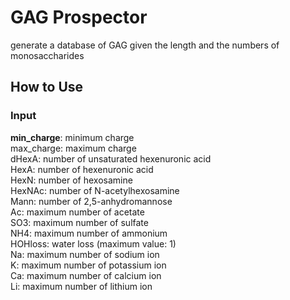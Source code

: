 # GAG Prospector
generate a database of GAG given the length and the numbers of monosaccharides

## How to Use 
### Input 
<b>min_charge</b>: minimum charge</br>
max_charge: maximum charge</br>
dHexA: number of unsaturated hexenuronic acid</br>
HexA: number of hexenuronic acid</br>
HexN: number of hexosamine</br>
HexNAc: number of N-acetylhexosamine</br>
Mann: number of 2,5-anhydromannose</br>
Ac: maximum number of acetate</br>
SO3: maximum number of sulfate</br>
NH4: maximum number of ammonium</br>
HOHloss: water loss (maximum value: 1)</br>
Na: maximum number of sodium ion</br>
K: maximum number of potassium ion</br>
Ca: maximum number of calcium ion</br>
Li: maximum number of lithium ion</br>

